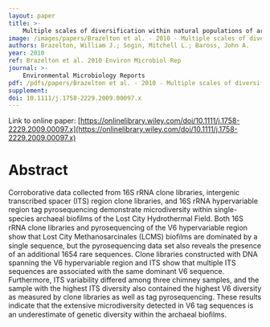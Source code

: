 ```yaml
---
layout: paper
title: >-
    Multiple scales of diversification within natural populations of archaea in hydrothermal chimney biofilms
image: /images/papers/Brazelton et al. - 2010 - Multiple scales of diversification within natural .png
authors: Brazelton, William J.; Sogin, Mitchell L.; Baross, John A.
year: 2010
ref: Brazelton et al. 2010 Environ Microbiol Rep
journal: >-
    Environmental Microbiology Reports
pdf: /pdfs/papers/Brazelton et al. - 2010 - Multiple scales of diversification within natural .pdf
supplement: 
doi: 10.1111/j.1758-2229.2009.00097.x
---
```


Link to online paper: [https://onlinelibrary.wiley.com/doi/10.1111/j.1758-2229.2009.00097.x](https://onlinelibrary.wiley.com/doi/10.1111/j.1758-2229.2009.00097.x)

# Abstract

Corroborative data collected from 16S rRNA clone libraries, intergenic transcribed spacer (ITS) region clone libraries, and 16S rRNA hypervariable region tag pyrosequencing demonstrate microdiversity within single-species archaeal bioﬁlms of the Lost City Hydrothermal Field. Both 16S rRNA clone libraries and pyrosequencing of the V6 hypervariable region show that Lost City Methanosarcinales (LCMS) bioﬁlms are dominated by a single sequence, but the pyrosequencing data set also reveals the presence of an additional 1654 rare sequences. Clone libraries constructed with DNA spanning the V6 hypervariable region and ITS show that multiple ITS sequences are associated with the same dominant V6 sequence. Furthermore, ITS variability differed among three chimney samples, and the sample with the highest ITS diversity also contained the highest V6 diversity as measured by clone libraries as well as tag pyrosequencing. These results indicate that the extensive microdiversity detected in V6 tag sequences is an underestimate of genetic diversity within the archaeal bioﬁlms.

